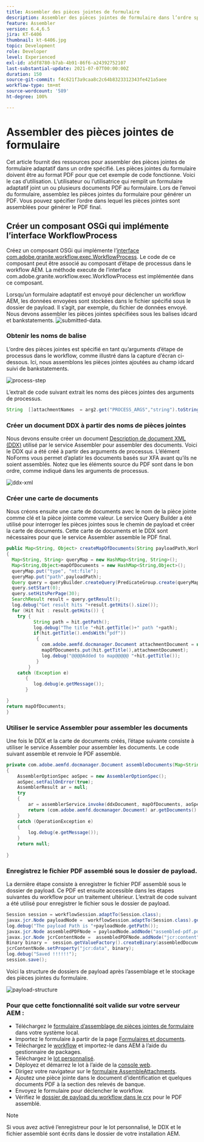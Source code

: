 ```yaml
---
title: Assembler des pièces jointes de formulaire
description: Assembler des pièces jointes de formulaire dans l’ordre spécifié
feature: Assembler
version: 6.4,6.5
jira: KT-6406
thumbnail: kt-6406.jpg
topic: Development
role: Developer
level: Experienced
exl-id: a5df8780-b7ab-4b91-86f6-a24392752107
last-substantial-update: 2021-07-07T00:00:00Z
duration: 150
source-git-commit: f4c621f3a9caa8c2c64b8323312343fe421a5aee
workflow-type: tm+mt
source-wordcount: '589'
ht-degree: 100%

---
```


# Assembler des pièces jointes de formulaire

Cet article fournit des ressources pour assembler des pièces jointes de formulaire adaptatif dans un ordre spécifié. Les pièces jointes du formulaire doivent être au format PDF pour que cet exemple de code fonctionne. Voici le cas d’utilisation.
L’utilisateur ou l’utilisatrice qui remplit un formulaire adaptatif joint un ou plusieurs documents PDF au formulaire.
Lors de l’envoi du formulaire, assemblez les pièces jointes du formulaire pour générer un PDF. Vous pouvez spécifier l’ordre dans lequel les pièces jointes sont assemblées pour générer le PDF final.

## Créer un composant OSGi qui implémente l’interface WorkflowProcess

Créez un composant OSGi qui implémente l’[interface com.adobe.granite.workflow.exec.WorkflowProcess](https://helpx.adobe.com/experience-manager/6-5/sites/developing/using/reference-materials/javadoc/com/adobe/granite/workflow/exec/WorkflowProcess.html). Le code de ce composant peut être associé au composant d’étape de processus dans le workflow AEM. La méthode execute de l’interface com.adobe.granite.workflow.exec.WorkflowProcess est implémentée dans ce composant.

Lorsqu’un formulaire adaptatif est envoyé pour déclencher un workflow AEM, les données envoyées sont stockées dans le fichier spécifié sous le dossier de payload. Il s’agit, par exemple, du fichier de données envoyé. Nous devons assembler les pièces jointes spécifiées sous les balises idcard et bankstatements.
![submitted-data](assets/submitted-data.JPG).

### Obtenir les noms de balise

L’ordre des pièces jointes est spécifié en tant qu’arguments d’étape de processus dans le workflow, comme illustré dans la capture d’écran ci-dessous. Ici, nous assemblons les pièces jointes ajoutées au champ idcard suivi de bankstatements.

![process-step](assets/process-step.JPG)

L’extrait de code suivant extrait les noms des pièces jointes des arguments de processus.

```java
String  []attachmentNames  = arg2.get("PROCESS_ARGS","string").toString().split(",");
```

### Créer un document DDX à partir des noms de pièces jointes

Nous devons ensuite créer un document [Description de document XML (DDX)](https://helpx.adobe.com/pdf/aem-forms/6-2/ddxRef.pdf) utilisé par le service Assembler pour assembler des documents. Voici le DDX qui a été créé à partir des arguments de processus. L’élément NoForms vous permet d’aplatir les documents basés sur XFA avant qu’ils ne soient assemblés. Notez que les éléments source du PDF sont dans le bon ordre, comme indiqué dans les arguments de processus.

![ddx-xml](assets/ddx.PNG)

### Créer une carte de documents

Nous créons ensuite une carte de documents avec le nom de la pièce jointe comme clé et la pièce jointe comme valeur. Le service Query Builder a été utilisé pour interroger les pièces jointes sous le chemin de payload et créer la carte de documents. Cette carte de documents et le DDX sont nécessaires pour que le service Assembler assemble le PDF final.

```java
public Map<String, Object> createMapOfDocuments(String payloadPath,WorkflowSession workflowSession )
{
  Map<String, String> queryMap = new HashMap<String, String>();
  Map<String,Object>mapOfDocuments = new HashMap<String,Object>();
  queryMap.put("type", "nt:file");
  queryMap.put("path",payloadPath);
  Query query = queryBuilder.createQuery(PredicateGroup.create(queryMap),workflowSession.adaptTo(Session.class));
  query.setStart(0);
  query.setHitsPerPage(30);
  SearchResult result = query.getResult();
  log.debug("Get result hits "+result.getHits().size());
  for (Hit hit : result.getHits()) {
    try {
          String path = hit.getPath();
          log.debug("The title "+hit.getTitle()+" path "+path);
          if(hit.getTitle().endsWith("pdf"))
           {
             com.adobe.aemfd.docmanager.Document attachmentDocument = new com.adobe.aemfd.docmanager.Document(path);
             mapOfDocuments.put(hit.getTitle(),attachmentDocument);
             log.debug("@@@@Added to map@@@@@ "+hit.getTitle());
           }
        }
    catch (Exception e)
       {
          log.debug(e.getMessage());
       }

}
return mapOfDocuments;
}
```

### Utiliser le service Assembler pour assembler les documents

Une fois le DDX et la carte de documents créés, l’étape suivante consiste à utiliser le service Assembler pour assembler les documents.
Le code suivant assemble et renvoie le PDF assemblé.

```java
private com.adobe.aemfd.docmanager.Document assembleDocuments(Map<String, Object> mapOfDocuments, com.adobe.aemfd.docmanager.Document ddxDocument)
{
    AssemblerOptionSpec aoSpec = new AssemblerOptionSpec();
    aoSpec.setFailOnError(true);
    AssemblerResult ar = null;
    try
    {
        ar = assemblerService.invoke(ddxDocument, mapOfDocuments, aoSpec);
        return (com.adobe.aemfd.docmanager.Document) ar.getDocuments().get("GeneratedDocument.pdf");
    }
    catch (OperationException e)
    {
        log.debug(e.getMessage());
    }
    return null;
    
}
```

### Enregistrez le fichier PDF assemblé sous le dossier de payload.

La dernière étape consiste à enregistrer le fichier PDF assemblé sous le dossier de payload. Ce PDF est ensuite accessible dans les étapes suivantes du workflow pour un traitement ultérieur.
L’extrait de code suivant a été utilisé pour enregistrer le fichier sous le dossier de payload.

```java
Session session = workflowSession.adaptTo(Session.class);
javax.jcr.Node payloadNode =  workflowSession.adaptTo(Session.class).getNode(workItem.getWorkflowData().getPayload().toString());
log.debug("The payload Path is "+payloadNode.getPath());
javax.jcr.Node assembledPDFNode = payloadNode.addNode("assembled-pdf.pdf", "nt:file"); 
javax.jcr.Node jcrContentNode =  assembledPDFNode.addNode("jcr:content", "nt:resource");
Binary binary =  session.getValueFactory().createBinary(assembledDocument.getInputStream());
jcrContentNode.setProperty("jcr:data", binary);
log.debug("Saved !!!!!!"); 
session.save();
```

Voici la structure de dossiers de payload après l’assemblage et le stockage des pièces jointes du formulaire.

![payload-structure](assets/payload-structure.JPG)

### Pour que cette fonctionnalité soit valide sur votre serveur AEM :

* Téléchargez le [formulaire d’assemblage de pièces jointes de formulaire](assets/assemble-form-attachments-af.zip) dans votre système local.
* Importez le formulaire à partir de la page [Formulaires et documents](http://localhost:4502/aem/forms.html/content/dam/formsanddocuments).
* Téléchargez le [workflow](assets/assemble-form-attachments.zip) et importez-le dans AEM à l’aide du gestionnaire de packages.
* Téléchargez le [lot personnalisé](assets/assembletaskattachments.assembletaskattachments.core-1.0-SNAPSHOT.jar).
* Déployez et démarrez le lot à l’aide de la [console web](http://localhost:4502/system/console/bundles).
* Dirigez votre navigateur sur le [formulaire AssembleAttachments](http://localhost:4502/content/dam/formsanddocuments/assembleattachments/jcr:content?wcmmode=disabled).
* Ajoutez une pièce jointe dans le document d’identification et quelques documents PDF à la section des relevés de banque.
* Envoyez le formulaire pour déclencher le workflow.
* Vérifiez le [dossier de payload du workflow dans le crx](http://localhost:4502/crx/de/index.jsp#/var/fd/dashboard/payload) pour le PDF assemblé.

>[!NOTE]
> Si vous avez activé l’enregistreur pour le lot personnalisé, le DDX et le fichier assemblé sont écrits dans le dossier de votre installation AEM.
